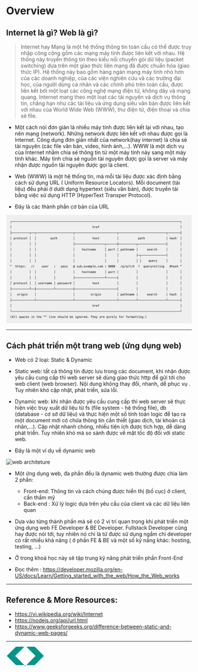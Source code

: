 # Overview
## Internet là gì? Web là gì? 

> Internet hay Mạng là một hệ thống thông tin toàn cầu có thể được truy nhập công cộng gồm các mạng máy tính được liên kết với nhau. Hệ thống này truyền thông tin theo kiểu nối chuyển gói dữ liệu (packet switching) dựa trên một giao thức liên mạng đã được chuẩn hóa (giao thức IP). Hệ thống này bao gồm hàng ngàn mạng máy tính nhỏ hơn của các doanh nghiệp, của các viện nghiên cứu và các trường đại học, của người dùng cá nhân và các chính phủ trên toàn cầu, được liên kết bởi một loạt các công nghệ mạng điện tử, không dây và mạng quang. Internet mang theo một loạt các tài nguyên và dịch vụ thông tin, chẳng hạn như các tài liệu và ứng dụng siêu văn bản được liên kết với nhau của World Wide Web (WWW), thư điện tử, điện thoại và chia sẻ file.

- Một cách nói đơn giản là nhiều máy tính được liên kết lại với nhau, tạo nên mạng (network). Những network được liên kết với nhau được gọi là Internet. Công dụng đơn giản nhất của network(hay internet) là chia sẻ tài nguyên (các file văn bản, video, hình ảnh,...). WWW là một dịch vụ của Internet nhằm chia sẻ thông tin từ một máy tính này sang một máy tính khác. Máy tính chia sẻ nguồn tài nguyên được gọi là server và máy nhận được nguồn tài nguyên được gọi là client.

- Web (WWW) là một hệ thống tin, mà mỗi tài liệu được xác định bằng cách sử dụng URL ( Uniform Resource Locators). Mỗi document (tài liệu) đều phải ở dưới dạng hypertext (siêu văn bản), được truyền tải bằng việc sử dụng HTTP (HyperText Transper Protocol).

- Đây là các thành phần cơ bản của URL
<img src="../sources/C4EJS/C4EJS-Lecture-1.1.png" alt="URL">

---

## Cách phát triển một trang web (ứng dụng web)
- Web có 2 loại: Static & Dynamic 
- Static web: tất cả thông tin được lưu trong các document, khi nhận được yêu cầu cung cấp thì web server sẽ dùng giao thức http để gửi tới cho web client (web browser). Nội dung không thay đổi, nhanh, dễ phục vụ . Tuy nhiên khó cập nhật, phát triển, sửa lỗi.

- Dynamic web: khi nhận được yêu cầu cung cấp thì web server sẽ thực hiện việc truy xuất dữ liệu từ fs (file system - hệ thống file), db (database - cơ sở dữ liệu) và thực hiện một số tính toán logic để tạo ra một document mới có chứa thông tin cần thiết (giao dịch, tài khoản cá nhân,...). Cập nhật nhanh chóng, nhiều tiện ích được tích hợp, dễ dàng phát triển. Tuy nhiên khó mà so sánh được về mặt tốc độ đối với static web.

- Đây là một ví dụ về dynamic web
<img src="https://reinvently.com/wp-content/uploads/2019/08/scheme.jpg" alt="web architeture">

- Một ứng dụng web, đa phần đều là dynamic web thường được chia làm 2 phần:
    - Front-end: Thông tin và cách chúng được hiển thị (bố cục) ở client, cần thẩm mỹ 
    - Back-end : Xử lý logic dựa trên yêu cầu của client và các dữ liệu liên quan

- Dựa vào từng thành phần mà sẽ có 2 vị trí quan trọng khi phát triển một ứng dụng web FE Developer & BE Developer. Fullstack Developer cũng hay được nói tới, tuy nhiên nó chỉ là từ được sử dụng ngầm chỉ developer có rất nhiều khả năng ( ở phần FE & BE và một số kỹ năng khác: hosting, testing, ...)

- Ở trong khoá học này sẽ tập trung kỹ năng phát triển phần Front-End
- Đọc thêm : https://developer.mozilla.org/en-US/docs/Learn/Getting_started_with_the_web/How_the_Web_works 

---

## Reference & More Resources: 
* https://vi.wikipedia.org/wiki/Internet
* https://nodejs.org/api/url.html
* https://www.geeksforgeeks.org/difference-between-static-and-dynamic-web-pages/


---
<!-- Navigator -->
<div>
<a href="./None">
    <img width=50 src="../sources/left-arrow.svg" >
</a>
<a href="./Lecture-02.2.Introduction-to-CSS.md">
    <img  width=50 src="../sources/right-arrow.svg">
    </a>
</div>
<!-- Navigator -->

